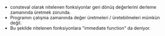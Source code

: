 * consteval olarak nitelenen fonksiyonlar geri dönüş değerlerini derleme zamanında üretmek zorunda.
* Programın çalışma zamanında değer üretmeleri / üretebilmeleri mümkün değil.
* Bu şekilde nitelenen fonksiyonlara "immediate function" da deniyor.
